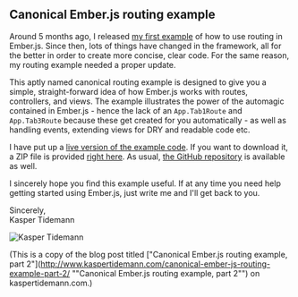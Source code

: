 ## Canonical Ember.js routing example

Around 5 months ago, I released [my first example](http://www.kaspertidemann.com/canonical-emberjs-routing-example/ "my first example") of how to use routing in Ember.js. Since then, lots of things have changed in the framework, all for the better in order to create more concise, clear code. For the same reason, my routing example needed a proper update.

This aptly named canonical routing example is designed to give you a simple, straight-forward idea of how Ember.js works with routes, controllers, and views. The example illustrates the power of the automagic contained in Ember.js - hence the lack of an `App.Tab1Route` and `App.Tab3Route` because these get created for you automatically - as well as handling events, extending views for DRY and readable code etc.

I have put up a [live version of the example code](http://www.kaspertidemann.com/examples/canonical-emberjs-routing-example-part-2 "live version of the example code"). If you want to download it, a ZIP file is provided [right here](http://www.kaspertidemann.com/examples/canonical-emberjs-routing-example-part-2/CanonicalEmberJSRoutingExamplePart2.zip "right here"). As usual, [the GitHub repository](https://github.com/KasperTidemann/canonical-emberjs-routing-example "the GitHub repository") is available as well.

I sincerely hope you find this example useful. If at any time you need help getting started using Ember.js, just write me and I'll get back to you.

Sincerely,  
Kasper Tidemann

![Kasper Tidemann](http://www.tidemannogco.dk/meemo/KasperTidemann-Signature.jpg)

(This is a copy of the blog post titled ["Canonical Ember.js routing example, part 2"](http://www.kaspertidemann.com/canonical-ember-js-routing-example-part-2/ ""Canonical Ember.js routing example, part 2"") on kaspertidemann.com.)